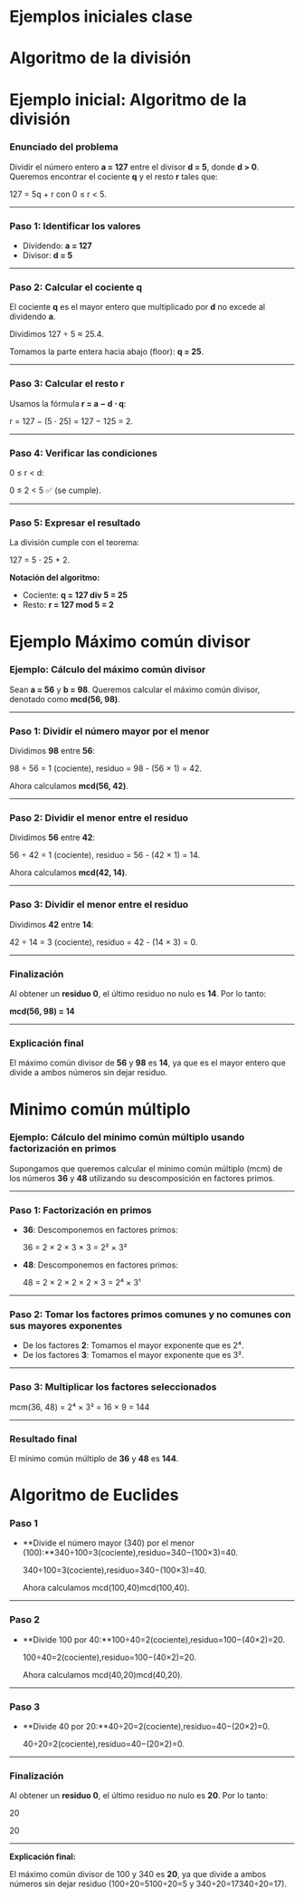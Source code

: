 # Ejemplos iniciales clase

# Algoritmo de la división

# Ejemplo inicial: Algoritmo de la división

### **Enunciado del problema**

Dividir el número entero **a = 127** entre el divisor **d = 5**, donde **d > 0**. Queremos encontrar el cociente **q** y el resto **r** tales que:

127 = 5q + r con 0 ≤ r < 5.

---

### **Paso 1: Identificar los valores**

- Dividendo: **a = 127**
- Divisor: **d = 5**

---

### **Paso 2: Calcular el cociente q**

El cociente **q** es el mayor entero que multiplicado por **d** no excede al dividendo **a**.

Dividimos 127 ÷ 5 ≈ 25.4.

Tomamos la parte entera hacia abajo (floor): **q = 25**.

---

### **Paso 3: Calcular el resto r**

Usamos la fórmula **r = a − d ⋅ q**:

r = 127 − (5 ⋅ 25) = 127 − 125 = 2.

---

### **Paso 4: Verificar las condiciones**

0 ≤ r < d:

0 ≤ 2 < 5 ✅ (se cumple).

---

### **Paso 5: Expresar el resultado**

La división cumple con el teorema:

127 = 5 ⋅ 25 + 2.

**Notación del algoritmo:**

- Cociente: **q = 127 div 5 = 25**
- Resto: **r = 127 mod 5 = 2**

# Ejemplo Máximo común divisor

### **Ejemplo: Cálculo del máximo común divisor**

Sean **a = 56** y **b = 98**. Queremos calcular el máximo común divisor, denotado como **mcd(56, 98)**.

---

### **Paso 1: Dividir el número mayor por el menor**

Dividimos **98** entre **56**:

98 ÷ 56 = 1 (cociente), residuo = 98 - (56 × 1) = 42.

Ahora calculamos **mcd(56, 42)**.

---

### **Paso 2: Dividir el menor entre el residuo**

Dividimos **56** entre **42**:

56 ÷ 42 = 1 (cociente), residuo = 56 - (42 × 1) = 14.

Ahora calculamos **mcd(42, 14)**.

---

### **Paso 3: Dividir el menor entre el residuo**

Dividimos **42** entre **14**:

42 ÷ 14 = 3 (cociente), residuo = 42 - (14 × 3) = 0.

---

### **Finalización**

Al obtener un **residuo 0**, el último residuo no nulo es **14**. Por lo tanto:

**mcd(56, 98) = 14**

---

### **Explicación final**

El máximo común divisor de **56** y **98** es **14**, ya que es el mayor entero que divide a ambos números sin dejar residuo.

# Minimo común múltiplo

### **Ejemplo: Cálculo del mínimo común múltiplo usando factorización en primos**

Supongamos que queremos calcular el mínimo común múltiplo (mcm) de los números **36** y **48** utilizando su descomposición en factores primos.

---

### **Paso 1: Factorización en primos**

- **36**: Descomponemos en factores primos:
    
    36 = 2 × 2 × 3 × 3 = 2² × 3²
    
- **48**: Descomponemos en factores primos:
    
    48 = 2 × 2 × 2 × 2 × 3 = 2⁴ × 3¹
    

---

### **Paso 2: Tomar los factores primos comunes y no comunes con sus mayores exponentes**

- De los factores **2**: Tomamos el mayor exponente que es 2⁴.
- De los factores **3**: Tomamos el mayor exponente que es 3².

---

### **Paso 3: Multiplicar los factores seleccionados**

mcm(36, 48) = 2⁴ × 3² = 16 × 9 = 144

---

### **Resultado final**

El mínimo común múltiplo de **36** y **48** es **144**.

# Algoritmo de Euclides

### **Paso 1**

- **Divide el número mayor (340) por el menor (100):**340÷100=3(cociente),residuo=340−(100×3)=40.
    
    340÷100=3(cociente),residuo=340−(100×3)=40.
    
    Ahora calculamos mcd(100,40)mcd(100,40).
    

---

### **Paso 2**

- **Divide 100 por 40:**100÷40=2(cociente),residuo=100−(40×2)=20.
    
    100÷40=2(cociente),residuo=100−(40×2)=20.
    
    Ahora calculamos mcd(40,20)mcd(40,20).
    

---

### **Paso 3**

- **Divide 40 por 20:**40÷20=2(cociente),residuo=40−(20×2)=0.
    
    40÷20=2(cociente),residuo=40−(20×2)=0.
    

---

### **Finalización**

Al obtener un **residuo 0**, el último residuo no nulo es **20**. Por lo tanto:

20

20

---

**Explicación final:**

El máximo común divisor de 100 y 340 es **20**, ya que divide a ambos números sin dejar residuo (100÷20=5100÷20=5 y 340÷20=17340÷20=17).